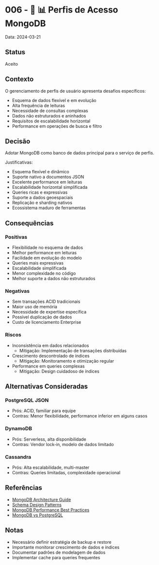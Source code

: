# 006 - 🍃 📊 Perfis de Acesso MongoDB

Data: 2024-03-21

## Status

Aceito

## Contexto

O gerenciamento de perfis de usuário apresenta desafios específicos:
- Esquema de dados flexível e em evolução
- Alta frequência de leituras
- Necessidade de consultas complexas
- Dados não estruturados e aninhados
- Requisitos de escalabilidade horizontal
- Performance em operações de busca e filtro

## Decisão

Adotar MongoDB como banco de dados principal para o serviço de perfis.

Justificativas:
- Esquema flexível e dinâmico
- Suporte nativo a documentos JSON
- Excelente performance em leituras
- Escalabilidade horizontal simplificada
- Queries ricas e expressivas
- Suporte a dados geoespaciais
- Replicação e sharding nativos
- Ecossistema maduro de ferramentas

## Consequências

### Positivas

- Flexibilidade no esquema de dados
- Melhor performance em leituras
- Facilidade em evolução do modelo
- Queries mais expressivas
- Escalabilidade simplificada
- Menor complexidade no código
- Melhor suporte a dados não estruturados

### Negativas

- Sem transações ACID tradicionais
- Maior uso de memória
- Necessidade de expertise específica
- Possível duplicação de dados
- Custo de licenciamento Enterprise

### Riscos

- Inconsistência em dados relacionados
  - Mitigação: Implementação de transações distribuídas
- Crescimento descontrolado de índices
  - Mitigação: Monitoramento e otimização regular
- Performance em queries complexas
  - Mitigação: Design cuidadoso de índices

## Alternativas Consideradas

### PostgreSQL JSON
- Prós: ACID, familiar para equipe
- Contras: Menor flexibilidade, performance inferior em alguns casos

### DynamoDB
- Prós: Serverless, alta disponibilidade
- Contras: Vendor lock-in, modelo de dados limitado

### Cassandra
- Prós: Alta escalabilidade, multi-master
- Contras: Queries limitadas, complexidade operacional

## Referências

- [MongoDB Architecture Guide](https://www.mongodb.com/mongodb-architecture)
- [Schema Design Patterns](https://www.mongodb.com/blog/post/building-with-patterns-a-summary)
- [MongoDB Performance Best Practices](https://docs.mongodb.com/manual/core/performance-best-practices/)
- [MongoDB vs PostgreSQL](https://www.mongodb.com/compare/mongodb-postgresql)

## Notas

- Necessário definir estratégia de backup e restore
- Importante monitorar crescimento de dados e índices
- Documentar padrões de modelagem de dados
- Implementar cache para queries frequentes 
